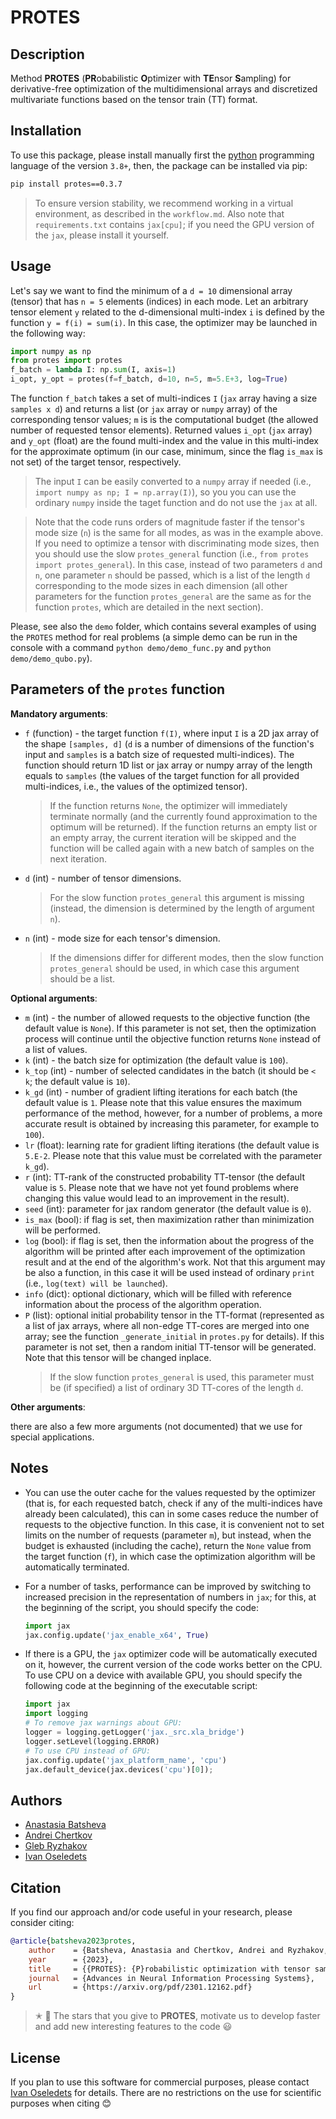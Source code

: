 # PROTES


## Description

Method **PROTES** (**PR**obabilistic **O**ptimizer with **TE**nsor **S**ampling) for derivative-free optimization of the multidimensional arrays and discretized multivariate functions based on the tensor train (TT) format.


## Installation

To use this package, please install manually first the [python](https://www.python.org) programming language of the version `3.8+`, then, the package can be installed via pip:
```bash
pip install protes==0.3.7
```

> To ensure version stability, we recommend working in a virtual environment, as described in the `workflow.md`. Also note that `requirements.txt` contains `jax[cpu]`; if you need the GPU version of the `jax`, please install it yourself.


## Usage

Let's say we want to find the minimum of a `d = 10` dimensional array (tensor) that has `n = 5` elements (indices) in each mode. Let an arbitrary tensor element `y` related to the d-dimensional multi-index `i` is defined by the function `y = f(i) = sum(i)`. In this case, the optimizer may be launched in the following way:

```python
import numpy as np
from protes import protes
f_batch = lambda I: np.sum(I, axis=1)
i_opt, y_opt = protes(f=f_batch, d=10, n=5, m=5.E+3, log=True)
```

The function `f_batch` takes a set of multi-indices `I` (`jax` array having a size `samples x d`) and returns a list (or `jax` array or `numpy` array) of the corresponding tensor values; `m` is is the computational budget (the allowed number of requested tensor elements). Returned values `i_opt` (`jax` array) and `y_opt` (float) are the found multi-index and the value in this multi-index for the approximate optimum (in our case, minimum, since the flag `is_max` is not set) of the target tensor, respectively.

> The input `I` can be easily converted to a `numpy` array if needed (i.e., `import numpy as np; I = np.array(I)`), so you you can use the ordinary `numpy` inside the taget function and do not use the `jax` at all.

> Note that the code runs orders of magnitude faster if the tensor's mode size (`n`) is the same for all modes, as was in the example above. If you need to optimize a tensor with discriminating mode sizes, then you should use the slow `protes_general` function (i.e., `from protes import protes_general`). In this case, instead of two parameters `d` and `n`, one parameter `n` should be passed, which is a list of the length `d` corresponding to the mode sizes in each dimension (all other parameters for the function `protes_general` are the same as for the function `protes`, which are detailed in the next section).

Please, see also the `demo` folder, which contains several examples of using the `PROTES` method for real problems (a simple demo can be run in the console with a command `python demo/demo_func.py` and `python demo/demo_qubo.py`).


## Parameters of the `protes` function

**Mandatory arguments**:

- `f` (function) - the target function `f(I)`, where input `I` is a 2D jax array of the shape `[samples, d]` (`d` is a number of dimensions of the function's input and `samples` is a batch size of requested multi-indices). The function should return 1D list or jax array or numpy array of the length equals to `samples` (the values of the target function for all provided multi-indices, i.e., the values of the optimized tensor).
    > If the function returns `None`, the optimizer will immediately terminate normally (and the currently found approximation to the optimum will be returned). If the function returns an empty list or an empty array, the current iteration will be skipped and the function will be called again with a new batch of samples on the next iteration.
- `d` (int) - number of tensor dimensions.
    > For the slow function `protes_general` this argument is missing (instead, the dimension is determined by the length of argument `n`).
- `n` (int) - mode size for each tensor's dimension.
    > If the dimensions differ for different modes, then the slow function `protes_general` should be used, in which case this argument should be a list.

**Optional arguments**:

- `m` (int) - the number of allowed requests to the objective function (the default value is `None`). If this parameter is not set, then the optimization process will continue until the objective function returns `None` instead of a list of values.
- `k` (int) - the batch size for optimization (the default value is `100`).
- `k_top` (int) - number of selected candidates in the batch (it should be `< k`; the default value is `10`).
- `k_gd` (int) - number of gradient lifting iterations for each batch (the default value is `1`. Please note that this value ensures the maximum performance of the method, however, for a number of problems, a more accurate result is obtained by increasing this parameter, for example to `100`).
- `lr` (float): learning rate for gradient lifting iterations (the default value is `5.E-2`. Please note that this value must be correlated with the parameter `k_gd`).
- `r` (int): TT-rank of the constructed probability TT-tensor (the default value is `5`. Please note that we have not yet found problems where changing this value would lead to an improvement in the result).
- `seed` (int): parameter for jax random generator (the default value is `0`).
- `is_max` (bool): if flag is set, then maximization rather than minimization will be performed.
- `log` (bool): if flag is set, then the information about the progress of the algorithm will be printed after each improvement of the optimization result and at the end of the algorithm's work. Not that this argument may be also a function, in this case it will be used instead of ordinary `print` (i.e., `log(text) will be launched`).
- `info` (dict): optional dictionary, which will be filled with reference information about the process of the algorithm operation.
- `P` (list): optional initial probability tensor in the TT-format (represented as a list of jax arrays, where all non-edge TT-cores are merged into one array; see the function `_generate_initial` in `protes.py` for details). If this parameter is not set, then a random initial TT-tensor will be generated. Note that this tensor will be changed inplace.
    > If the slow function `protes_general` is used, this parameter must be (if specified) a list of ordinary 3D TT-cores of the length `d`.

**Other arguments**:

there are also a few more arguments (not documented) that we use for special applications.


## Notes

- You can use the outer cache for the values requested by the optimizer (that is, for each requested batch, check if any of the multi-indices have already been calculated), this can in some cases reduce the number of requests to the objective function. In this case, it is convenient not to set limits on the number of requests (parameter `m`), but instead, when the budget is exhausted (including the cache), return the `None` value from the target function (`f`), in which case the optimization algorithm will be automatically terminated.

- For a number of tasks, performance can be improved by switching to increased precision in the representation of numbers in `jax`; for this, at the beginning of the script, you should specify the code:
    ```python
    import jax
    jax.config.update('jax_enable_x64', True)
    ```

- If there is a GPU, the `jax` optimizer code will be automatically executed on it, however, the current version of the code works better on the CPU. To use CPU on a device with available GPU, you should specify the following code at the beginning of the executable script:
    ```python
    import jax
    import logging
    # To remove jax warnings about GPU:
    logger = logging.getLogger('jax._src.xla_bridge')
    logger.setLevel(logging.ERROR)
    # To use CPU instead of GPU:
    jax.config.update('jax_platform_name', 'cpu')
    jax.default_device(jax.devices('cpu')[0]);
    ```


## Authors

- [Anastasia Batsheva](https://github.com/anabatsh)
- [Andrei Chertkov](https://github.com/AndreiChertkov)
- [Gleb Ryzhakov](https://github.com/G-Ryzhakov)
- [Ivan Oseledets](https://github.com/oseledets)


## Citation

If you find our approach and/or code useful in your research, please consider citing:

```bibtex
@article{batsheva2023protes,
    author    = {Batsheva, Anastasia and Chertkov, Andrei and Ryzhakov, Gleb and Oseledets, Ivan},
    year      = {2023},
    title     = {{PROTES}: {P}robabilistic optimization with tensor sampling},
    journal   = {Advances in Neural Information Processing Systems},
    url       = {https://arxiv.org/pdf/2301.12162.pdf}
}
```

> ✭ 🚂 The stars that you give to **PROTES**, motivate us to develop faster and add new interesting features to the code 😃


## License

If you plan to use this software for commercial purposes, please contact [Ivan Oseledets](https://github.com/oseledets) for details. There are no restrictions on the use for scientific purposes when citing 😊